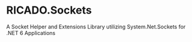 # RICADO.Sockets
A Socket Helper and Extensions Library utilizing System.Net.Sockets for .NET 6 Applications
